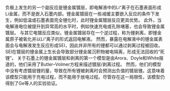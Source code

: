 负极上发生的另一个副反应是锂金属镀层，即电解液中的Li⁺离子在石墨表面形成Li金属，而不是嵌入石墨内部。锂金属镀层在一些减缓主要嵌入反应的条件下发生，例如低温或石墨表面完全锂化时，此时锂金属镀层反应更具优势。
此外，当电解液电位被提升到异常高的水平时，例如快速充电或孔隙堵塞，也会导致锂金属镀层。
与其它电镀反应类似，锂金属镀层存在一个逆过程，称为锂剥离，即锂金属原子被氧化并以Li⁺离子的形式返回电解液。
然而，暴露在电解液中的锂金属表面会与电解液发生反应形成SEI，因此并非所有的锂都可以通过剥离过程被回收。SEI在镀层的锂金属上生长会导致部分锂金属沉积物被电隔离，形成无法回收的“死锂”。
关于石墨上的锂金属镀层和剥离的第一个模型是由Arora、Doyle和White报道的，他们采用了Butler–Volmer方程来描述镀层/剥离过程。
然而，他们的模型中没有考虑镀层锂的量，导致在所有锂被剥离时会预测出负值的镀层锂。这意味着该模型只能用于充电过程，而不能用于放电过程。尽管存在这一局限性，该模型仍得到了Ge等人的实验验证。

